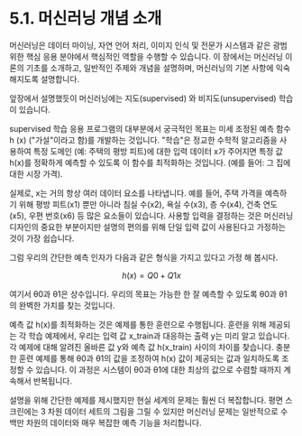 # 5.1.	머신러닝 개념 소개

머신러닝은 데이터 마이닝, 자연 언어 처리, 이미지 인식 및 전문가 시스템과 같은 광범위한 핵심 응용 분야에서 핵심적인 역할을 수행할 수 있습니다. 이 장에서는 머신러닝 이론의 기초를 소개하고, 일반적인 주제와 개념을 설명하며, 머신러닝의 기본 사항에 익숙해지도록 설명합니다.

앞장에서 설명했듯이 머신러닝에는 지도\(supervised\) 와 비지도\(unsupervised\) 학습이 있습니다.

supervised 학습 응용 프로그램의 대부분에서 궁극적인 목표는 미세 조정된 예측 함수 h \(x\) \("가설"이라고 함\)를 개발하는 것입니다. "학습"은 정교한 수학적 알고리즘을 사용하여 특정 도메인 \(예: 주택의 평방 피트\)에 대한 입력 데이터 x가 주어지면 특정 값 h\(x\)를 정확하게 예측할 수 있도록 이 함수를 최적화하는 것입니다. \(예를 들어: 그 집에 대한 시장 가격\).

실제로, x는 거의 항상 여러 데이터 요소를 나타냅니다. 예를 들어, 주택 가격을 예측하기 위해 평방 피트\(x1\) 뿐만 아니라 침실 수\(x2\), 욕실 수\(x3\), 층 수\(x4\), 건축 연도\(x5\), 우편 번호\(x6\) 등 많은 요소들이 있습니다. 사용할 입력을 결정하는 것은 머신러닝 디자인의 중요한 부분이지만 설명의 편의를 위해 단일 입력 값이 사용된다고 가정하는 것이 가장 쉽습니다.

그럼 우리의 간단한 예측 인자가 다음과 같은 형식을 가지고 있다고 가정 해 봅시다.

$$
h(x) = Q0 + Q1x
$$

여기서 θ0과 θ1은 상수입니다. 우리의 목표는 가능한 한 잘 예측할 수 있도록 θ0과 θ1의 완벽한 가치를 찾는 것입니다.

예측 값 h\(x\)를 최적화하는 것은 예제를 통한 훈련으로 수행됩니다. 훈련을 위해 제공되는 각 학습 예제에서, 우리는 입력 값 x\_train과 대응하는 출력 y는 미리 알고 있습니다. 각 예제에 대해 알려진 올바른 값 y와 예측 값 h\(x\_train\) 사이의 차이를 찾습니다. 충분한 훈련 예제를 통해 θ0과 θ1의 값을 조정하여 h\(x\) 값이 제공되는 값과 일치하도록 조정할 수 있습니다. 이 과정은 시스템이 θ0과 θ1에 대한 최상의 값으로 수렴할 때까지 계속해서 반복됩니다.

설명을 위해 간단한 예제를 제시했지만 현실 세계의 문제는 훨씬 더 복잡합니다. 평면 스크린에는 3 차원 데이터 세트의 그림을 그릴 수 있지만 머신러닝 문제는 일반적으로 수백만 차원의 데이터와 매우 복잡한 예측 기능을 처리합니다.

